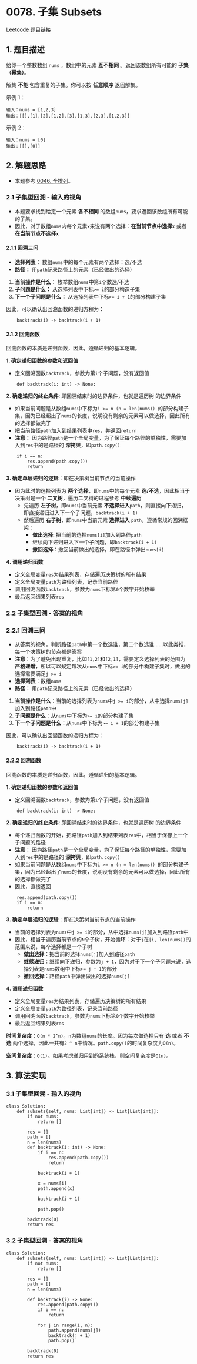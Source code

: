 # 0078. 子集 Subsets
[Leetcode 题目链接](https://leetcode.cn/problems/subsets/)

## 1. 题目描述
给你一个整数数组 `nums` ，数组中的元素 **互不相同** 。返回该数组所有可能的 **子集（幂集）**。

解集 **不能** 包含重复的子集。你可以按 **任意顺序** 返回解集。

示例 1：
```
输入：nums = [1,2,3]
输出：[[],[1],[2],[1,2],[3],[1,3],[2,3],[1,2,3]]
```

示例 2：
```
输入：nums = [0]
输出：[[],[0]]
```

## 2. 解题思路
- 本题参考 [0046. 全排列](/leetcode/0046_全排列.md)。

### 2.1 子集型回溯 - 输入的视角
- 本题要求找到给定一个元素 **各不相同** 的数组`nums`，要求返回该数组所有可能的子集。
- 因此，对于数组`nums`内每个元素`x`来说有两个选择：**在当前节点中选择`x`** 或者 **在当前节点不选择`x`**

#### 2.1.1 回溯三问
- **选择列表：** 数组`nums`中的每个元素有两个选择：选/不选
- **路径：** 用`path`记录路径上的元素（已经做出的选择）

1. **当前操作是什么：** 枚举数组`nums`中第`i`个数选/不选
2. **子问题是什么：** 从选择列表中下标`>= i`的部分构造子集
3. **下一个子问题是什么：** 从选择列表中下标`>= i + 1`的部分构建子集

因此，可以确认出回溯函数的递归方程为：
```                 
    backtrack(i) -> backtrack(i + 1)
```
 
#### 2.1.2 回溯函数
回溯函数的本质是递归函数，因此，遵循递归的基本逻辑。

**1. 确定递归函数的参数和返回值**
- 定义回溯函数`backtrack`，参数为第`i`个子问题，没有返回值
```Py
    def backtrack(i: int) -> None:
```

**2. 确定递归的终止条件**: 即回溯结束时的边界条件，也就是遍历树 的边界条件
- 如果当前问题是从数组`nums`中下标为`i >= n`（`n = len(nums)`）的部分构建子集，因为已经超出了`nums`的长度，说明没有剩余的元素可以做选择，因此所有的选择都做完了
- 把当前路径`path`加入到结果列表中`res`，并返回`return`
- **注意：** 因为路径`path`是一个全局变量，为了保证每个路径的单独性，需要加入到`res`中的是路径的 **深拷贝**，即`path.copy()`
```Py
    if i == n:
        res.append(path.copy())
        return
```

**3. 确定单层递归的逻辑**：即在决策树当前节点的当前操作
- 因为此时的选择列表为 **两个选择**，即`nums`中的每个元素 **选/不选**，因此相当于决策树是一个 **二叉树**，遍历二叉树的过程参考 **中续遍历**
  - 先遍历 **左子树**，即`nums`中当前元素 **不选择进入**`path`，则直接向下递归，即直接递归进入下一个子问题，`backtrack(i + 1)`
  - 然后遍历 **右子树**，即`nums`中当前元素 **选择进入** `path`，遵循常规的回溯框架：
    - **做出选择**: 把当前的选择`nums[i]`加入到路径`path`
    - 继续向下递归进入下一个子问题，即`backtrack(i + 1)`
    - **撤回选择**：撤回当前做出的选择，即在路径中弹出`nums[i]`

**4. 调用递归函数**
- 定义全局变量`res`为结果列表，存储遍历决策树的所有结果
- 定义全局变量`path`为路径列表，记录当前路径
- 调用回溯函数`backtrack`，参数为`nums`下标第`0`个数字开始枚举
- 最后返回结果列表`res`

### 2.2 子集型回溯 - 答案的视角
### 2.2.1 回溯三问
- 从答案的视角，判断路径`path`中第一个数选谁，第二个数选谁……以此类推，每一个决策树的节点都是答案
- **注意**：为了避免出现重复，比如`[1,2]`和`[2,1]`，需要定义选择列表的范围为 **严格递增**，所以可以规定每次从`nums`中下标`>= i`的部分中构建子集时，做出的选择需要满足`j >= i`
- **选择列表**：数组`nums`
- **路径：** 用`path`记录路径上的元素（已经做出的选择）

1. **当前操作是什么**：当前的选择列表为`nums`中`j >= i`的部分，从中选择`nums[j]`加入到路径`path`中
2. **子问题是什么**：从`nums`中下标为`>= i`的部分构建子集
3. **下一个子问题是什么**：从`nums`中下标为`>= i + 1`的部分构建子集


因此，可以确认出回溯函数的递归方程为：
```                 
    backtrack(i) -> backtrack(i + 1)
```

#### 2.2.2 回溯函数
回溯函数的本质是递归函数，因此，遵循递归的基本逻辑。

**1. 确定递归函数的参数和返回值**
- 定义回溯函数`backtrack`，参数为第`i`个子问题，没有返回值
```Py
    def backtrack(i: int) -> None:
```

**2. 确定递归的终止条件**: 即回溯结束时的边界条件，也就是遍历树 的边界条件
- 每个递归函数的开始，把路径`path`加入到结果列表`res`中，相当于保存上一个子问题的路径
- **注意：** 因为路径`path`是一个全局变量，为了保证每个路径的单独性，需要加入到`res`中的是路径的 **深拷贝**，即`path.copy()`
- 如果当前问题是从数组`nums`中下标为`i >= n`（`n = len(nums)`）的部分构建子集，因为已经超出了`nums`的长度，说明没有剩余的元素可以做选择，因此所有的选择都做完了
- 因此，直接返回
```Py
    res.append(path.copy())
    if i == n:
        return
```

**3. 确定单层递归的逻辑**：即在决策树当前节点的当前操作
- 当前的选择列表为`nums`中`j >= i`的部分，从中选择`nums[j]`加入到路径`path`中
- 因此，相当于遍历当前节点的`N`个子树，开始循环：对于`j`在`[i, len(nums))`的范围来说，每个选择都是一个子树
  - **做出选择**：把当前的选择`nums[j]`加入到路径`path`
  - **继续递归**：继续向下递归，参数为`j + 1`，因为对于下一个子问题来说，选择列表是`nums`数组中下标`>= j + 1`的部分
  - **撤回选择**：路径`path`中弹出做出的选择`nums[j]`

**4. 调用递归函数**
- 定义全局变量`res`为结果列表，存储遍历决策树的所有结果
- 定义全局变量`path`为路径列表，记录当前路径
- 调用回溯函数`backtrack`，参数为`nums`下标第`0`个数字开始枚举
- 最后返回结果列表`res`


**时间复杂度**：`O(n * 2^n)`。`n`为数组`nums`的长度。因为每次做选择只有 **选** 或者 **不选** 两个选择，因此一共有`2 ^ n`中情况。`path.copy()`的时间复杂度为`O(n)`。

**空间复杂度**：`O(1)`。如果考虑递归用到的系统栈，则空间复杂度是`O(n)`。


## 3. 算法实现
### 3.1 子集型回溯 - 输入的视角
```Py
class Solution:
    def subsets(self, nums: List[int]) -> List[List[int]]:
        if not nums:
            return []

        res = []
        path = []
        n = len(nums)
        def backtrack(i: int) -> None:
            if i == n:
                res.append(path.copy())
                return
            
            backtrack(i + 1)
            
            x = nums[i]
            path.append(x)

            backtrack(i + 1)

            path.pop()

        backtrack(0)
        return res
```

### 3.2 子集型回溯 - 答案的视角
```Py
class Solution:
    def subsets(self, nums: List[int]) -> List[List[int]]:
        if not nums:
            return []

        res = []
        path = []
        n = len(nums)

        def backtrack(i) -> None:
            res.append(path.copy())
            if i == n:
                return

            for j in range(i, n):
                path.append(nums[j])
                backtrack(j + 1)
                path.pop()

        backtrack(0)
        return res
```